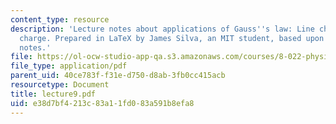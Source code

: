 ```yaml
---
content_type: resource
description: 'Lecture notes about applications of Gauss''s law: Line charge, plane
  charge. Prepared in LaTeX by James Silva, an MIT student, based upon handwritten
  notes.'
file: https://ol-ocw-studio-app-qa.s3.amazonaws.com/courses/8-022-physics-ii-electricity-and-magnetism-fall-2006/e38d7bf4213c83a11fd083a591b8efa8_lecture9.pdf
file_type: application/pdf
parent_uid: 40ce783f-f31e-d750-d8ab-3fb0cc415acb
resourcetype: Document
title: lecture9.pdf
uid: e38d7bf4-213c-83a1-1fd0-83a591b8efa8
---
```

